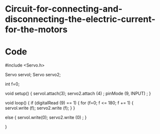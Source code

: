 # Circuit-for-connecting-and-disconnecting-the-electric-current-for-the-motors
# Code 
#include <Servo.h>

Servo servol;
Servo servo2;

int f=0;

void setup()
{
 servol.attach(3);
 servo2.attach (4) ;
 pinMode (9, INPUT) ; 
}

void loop()
{
  if (digitalRead (9) == 1) 
  {
    for (f=0; f <= 180; f += 1)
    {
      servol.write (f);
      servo2.write (f);
    }
  }
  
  else
  {
    servol.write(0);
    servo2.write (0) ;
  }
  
}
